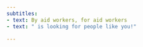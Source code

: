 ```yaml
---
subtitles:
- text: By aid workers, for aid workers
- text: " is looking for people like you!"

---
```

